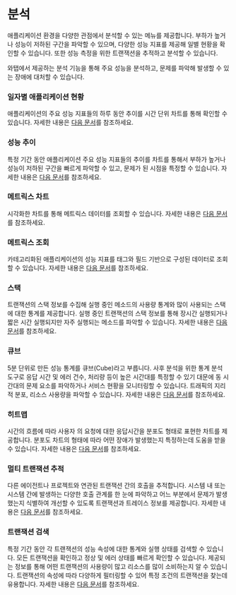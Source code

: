 분석
==

애플리케이션 환경을 다양한 관점에서 분석할 수 있는 메뉴를 제공합니다. 부하가 높거나 성능이 저하된 구간을 파악할 수 있으며, 다양한 성능 지표를 제공해 일별 현황을 확인할 수 있습니다. 또한 성능 측정을 위한 트랜잭션을 추적하고 분석할 수 있습니다.

와탭에서 제공하는 분석 기능을 통해 주요 성능을 분석하고, 문제를 파악해 발생할 수 있는 장애에 대처할 수 있습니다.

### 일자별 애플리케이션 현황

애플리케이션의 주요 성능 지표들의 하루 동안 추이를 시간 단위 차트를 통해 확인할 수 있습니다. 자세한 내용은 [다음 문서](/java/application-daily-stat)를 참조하세요.

### 성능 추이[​](#-1 "-1에 대한 직접 링크")

특정 기간 동안 애플리케이션 주요 성능 지표들의 추이를 차트를 통해서 부하가 높거나 성능이 저하된 구간을 빠르게 파악할 수 있고, 문제가 된 시점을 특정할 수 있습니다. 자세한 내용은 [다음 문서](/java/performance-trend)를 참조하세요.

### 메트릭스 차트[​](#-2 "-2에 대한 직접 링크")

시각화한 차트를 통해 메트릭스 데이터를 조회할 수 있습니다. 자세한 내용은 [다음 문서](/java/metrics-chart)를 참조하세요.

### 메트릭스 조회[​](#-3 "-3에 대한 직접 링크")

카테고리화된 애플리케이션의 성능 지표를 태그와 필드 기반으로 구성된 데이터로 조회할 수 있습니다. 자세한 내용은 [다음 문서](/java/metrics-search)를 참조하세요.

### 스택[​](#-4 "-4에 대한 직접 링크")

트랜잭션의 스택 정보를 수집해 실행 중인 메소드의 사용량 통계와 많이 사용되는 스택에 대한 통계를 제공합니다. 실행 중인 트랜잭션의 스택 정보를 통해 장시간 실행되거나 짧은 시간 실행되지만 자주 실행되는 메소드를 파악할 수 있습니다. 자세한 내용은 [다음 문서](/java/analysis-apm)를 참조하세요.

### 큐브[​](#-5 "-5에 대한 직접 링크")

5분 단위로 만든 성능 통계를 큐브(Cube)라고 부릅니다. 사후 분석을 위한 통계 분석 도구로 응답 시간 및 에러 건수, 처리량 등이 높은 시간대를 특정할 수 있기 대문에 동 시간대의 문제 요소를 파악하거나 서비스 현황을 모니터링할 수 있습니다. 트래픽의 지리적 분포, 리소스 사용량을 파악할 수 있습니다. 자세한 내용은 [다음 문서](/java/cube)를 참조하세요.

### 히트맵[​](#-6 "-6에 대한 직접 링크")

시간의 흐름에 따라 사용자 의 요청에 대한  응답시간을 분포도 형태로 표현한 차트를 제공합니다. 분포도 차트의 형태에 따라 어떤 장애가 발생했는지 특정하는데 도움을 받을 수 있습니다. 자세한 내용은 [다음 문서](/java/trs-view)를 참조하세요.

### 멀티 트랜잭션 추적[​](#-7 "-7에 대한 직접 링크")

다른 에이전트나 프로젝트와 연관된 트랜잭션 간의 호출을 추적합니다. 시스템 내 또는 시스템 간에 발생하는 다양한 호출 관계를 한 눈에 파악하고 어느 부분에서 문제가 발생했는지 식별하여 개선할 수 있도록 트랜잭션과 트레이스 정보를 제공합니다. 자세한 내용은 [다음 문서](/java/analysis-trace-mtx)를 참조하세요.

### 트랜잭션 검색[​](#-8 "-8에 대한 직접 링크")

특정 기간 동안 각 트랜잭션의 성능 속성에 대한 통계와 실행 상태를 검색할 수 있습니다. 모든 트랜잭션을 확인하고 정상 및 에러 상태를 빠르게 확인할 수 있습니다. 제공되는 정보를 통해 어떤 트랜잭션의 사용량이 많고 리소스를 많이 소비하는지 알 수 있습니다. 트랜잭션의 속성에 따라 다양하게 필터링할 수 있어 특정 조건의 트랜잭션을 찾는데 유용합니다. 자세한 내용은 [다음 문서](/java/tx-profile)를 참조하세요.


